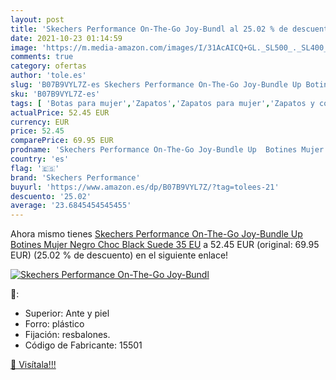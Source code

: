 ```yaml
---
layout: post
title: 'Skechers Performance On-The-Go Joy-Bundl al 25.02 % de descuento'
date: 2021-10-23 01:14:59
image: 'https://m.media-amazon.com/images/I/31AcAICQ+GL._SL500_._SL400_.jpg'
comments: true
category: ofertas
author: 'tole.es'
slug: 'B07B9VYL7Z-es Skechers Performance On-The-Go Joy-Bundle Up Botines Mujer...'
sku: 'B07B9VYL7Z-es'
tags: [ 'Botas para mujer','Zapatos','Zapatos para mujer','Zapatos y complementos','botines','skechers performance', ]
actualPrice: 52.45 EUR
currency: EUR
price: 52.45
comparePrice: 69.95 EUR
prodname: 'Skechers Performance On-The-Go Joy-Bundle Up  Botines Mujer  Negro  Choc Black Suede   35 EU'
country: 'es'
flag: '🇪🇸'
brand: 'Skechers Performance'
buyurl: 'https://www.amazon.es/dp/B07B9VYL7Z/?tag=tolees-21'
descuento: '25.02'
average: '23.6845454545455'
---
```


Ahora mismo tienes [Skechers Performance On-The-Go Joy-Bundle Up  Botines Mujer  Negro  Choc Black Suede   35 EU](https://www.amazon.es/dp/B07B9VYL7Z/?tag=tolees-21) a 52.45 EUR (original: 69.95 EUR) (25.02 %  de descuento) en el siguiente enlace!

[![Skechers Performance On-The-Go Joy-Bundl](https://m.media-amazon.com/images/I/31AcAICQ+GL._SL500_._SL400_.jpg)](https://www.amazon.es/dp/B07B9VYL7Z/?tag=tolees-21)

🔎:

- Superior: Ante y piel
- Forro: plástico
- Fijación: resbalones.
- Código de Fabricante: 15501

[🛒 Visítala!!!](https://www.amazon.es/dp/B07B9VYL7Z/?tag=tolees-21)
